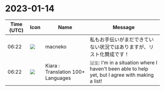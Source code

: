 # 2023-01-14

|Time (UTC)|Icon|Name|Message|
|---|---|---|---|
|06:22|![](https://secure.gravatar.com/avatar/5d9485ad12417c2eb50c1c3d810a25b9.jpg?s=72&d=https%3A%2F%2Fa.slack-edge.com%2Fdf10d%2Fimg%2Favatars%2Fava_0025-72.png)|macneko|私もお手伝いがまだできていない状況ではありますが、リスト化賛成です！|
|06:22|![](https://avatars.slack-edge.com/2021-08-02/2324149410423_2aa7423c4133ecb9f168_72.png)|Kiara : Translation 100+ Languages|🇺🇸: I'm in a situation where I haven't been able to help yet, but I agree with making a list!|
